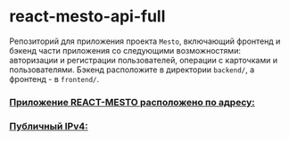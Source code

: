 # react-mesto-api-full
Репозиторий для приложения проекта `Mesto`, включающий фронтенд и бэкенд части приложения со следующими возможностями: авторизации и регистрации пользователей, операции с карточками и пользователями. Бэкенд расположите в директории `backend/`, а фронтенд - в `frontend/`. 
  
### [Приложение REACT-MESTO расположено по адресу:](https://mesto.vb.nomoredomains.sbs/)

### [Публичный IPv4:](158.160.4.92)
